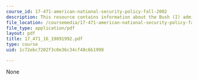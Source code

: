 ```yaml
---
course_id: 17-471-american-national-security-policy-fall-2002
description: This resource contains information about the Bush (I) administration.
file_location: /coursemedia/17-471-american-national-security-policy-fall-2002/1c72ebc7202f3c0e36c34cf48c6b1998_17_471_16_19891992.pdf
file_type: application/pdf
layout: pdf
title: 17_471_16_19891992.pdf
type: course
uid: 1c72ebc7202f3c0e36c34cf48c6b1998

---
```

None